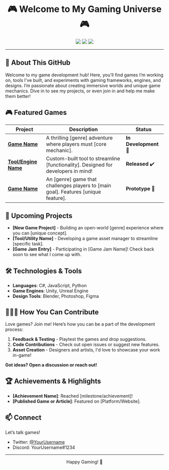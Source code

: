 <h1 align="center">
  🎮 Welcome to My Gaming Universe 🎮
</h1>

<p align="center">
  <img src="https://img.shields.io/badge/Status-Active-green?style=for-the-badge" />
  <img src="https://img.shields.io/badge/Focus-Games-blue?style=for-the-badge" />
  <img src="https://img.shields.io/github/followers/YourUsername?style=social" />
</p>

---

## 🚀 About This GitHub
Welcome to my game development hub! Here, you'll find games I’m working on, tools I've built, and experiments with gaming frameworks, engines, and designs. I’m passionate about creating immersive worlds and unique game mechanics. Dive in to see my projects, or even join in and help me make them better!

## 🎮 Featured Games

| Project | Description | Status |
| ------- | ----------- | ------ |
| **[Game Name](link_to_repo)** | A thrilling [genre] adventure where players must [core mechanic]. | **In Development** 🚧 |
| **[Tool/Engine Name](link_to_repo)** | Custom-built tool to streamline [functionality]. Designed for developers in mind! | **Released** ✔️ |
| **[Game Name](link_to_repo)** | An [genre] game that challenges players to [main goal]. Features [unique feature]. | **Prototype** 🔄 |

## 📅 Upcoming Projects
- **[New Game Project]** - Building an open-world [genre] experience where you can [unique concept].
- **[Tool/Utility Name]** - Developing a game asset manager to streamline [specific task].
- **[Game Jam Entry]** - Participating in [Game Jam Name]! Check back soon to see what I come up with.

## 🛠 Technologies & Tools
- **Languages**: C#, JavaScript, Python
- **Game Engines**: Unity, Unreal Engine
- **Design Tools**: Blender, Photoshop, Figma

## 🧑‍🤝‍🧑 How You Can Contribute
Love games? Join me! Here’s how you can be a part of the development process:
1. **Feedback & Testing** - Playtest the games and drop suggestions.
2. **Code Contributions** - Check out open issues or suggest new features.
3. **Asset Creation** - Designers and artists, I'd love to showcase your work in-game!

**Got ideas? Open a discussion or reach out!**

## 🏆 Achievements & Highlights
- **[Achievement Name]**: Reached [milestone/achievement]!
- **[Published Game or Article]**: Featured on [Platform/Website].

## 📫 Connect
Let’s talk games!  
- Twitter: [@YourUsername](https://twitter.com/YourUsername)
- Discord: YourUsername#1234

---

<p align="center">Happy Gaming! 🎉</p>
